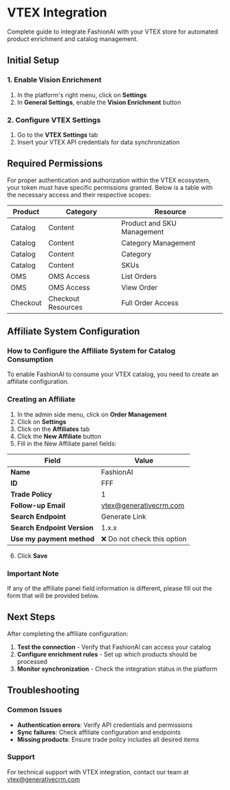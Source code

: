 # VTEX Integration

Complete guide to integrate FashionAI with your VTEX store for automated product enrichment and catalog management.

## Initial Setup

### 1. Enable Vision Enrichment

1. In the platform's right menu, click on **Settings**
2. In **General Settings**, enable the **Vision Enrichment** button

### 2. Configure VTEX Settings

1. Go to the **VTEX Settings** tab
2. Insert your VTEX API credentials for data synchronization

## Required Permissions

For proper authentication and authorization within the VTEX ecosystem, your token must have specific permissions granted. Below is a table with the necessary access and their respective scopes:

| Product | Category | Resource |
|---------|----------|----------|
| Catalog | Content | Product and SKU Management |
| Catalog | Content | Category Management |
| Catalog | Content | Category |
| Catalog | Content | SKUs |
| OMS | OMS Access | List Orders |
| OMS | OMS Access | View Order |
| Checkout | Checkout Resources | Full Order Access |

## Affiliate System Configuration

### How to Configure the Affiliate System for Catalog Consumption

To enable FashionAI to consume your VTEX catalog, you need to create an affiliate configuration.

### Creating an Affiliate

1. In the admin side menu, click on **Order Management**
2. Click on **Settings**
3. Click on the **Affiliates** tab
4. Click the **New Affiliate** button
5. Fill in the New Affiliate panel fields:

| Field | Value |
|-------|-------|
| **Name** | FashionAI |
| **ID** | FFF |
| **Trade Policy** | 1 |
| **Follow-up Email** | vtex@generativecrm.com |
| **Search Endpoint** | Generate Link |
| **Search Endpoint Version** | 1.x.x |
| **Use my payment method** | ❌ Do not check this option |

6. Click **Save**

### Important Note

If any of the affiliate panel field information is different, please fill out the form that will be provided below.

## Next Steps

After completing the affiliate configuration:

1. **Test the connection** - Verify that FashionAI can access your catalog
2. **Configure enrichment rules** - Set up which products should be processed
3. **Monitor synchronization** - Check the integration status in the platform

## Troubleshooting

### Common Issues

- **Authentication errors**: Verify API credentials and permissions
- **Sync failures**: Check affiliate configuration and endpoints
- **Missing products**: Ensure trade policy includes all desired items

### Support

For technical support with VTEX integration, contact our team at vtex@generativecrm.com